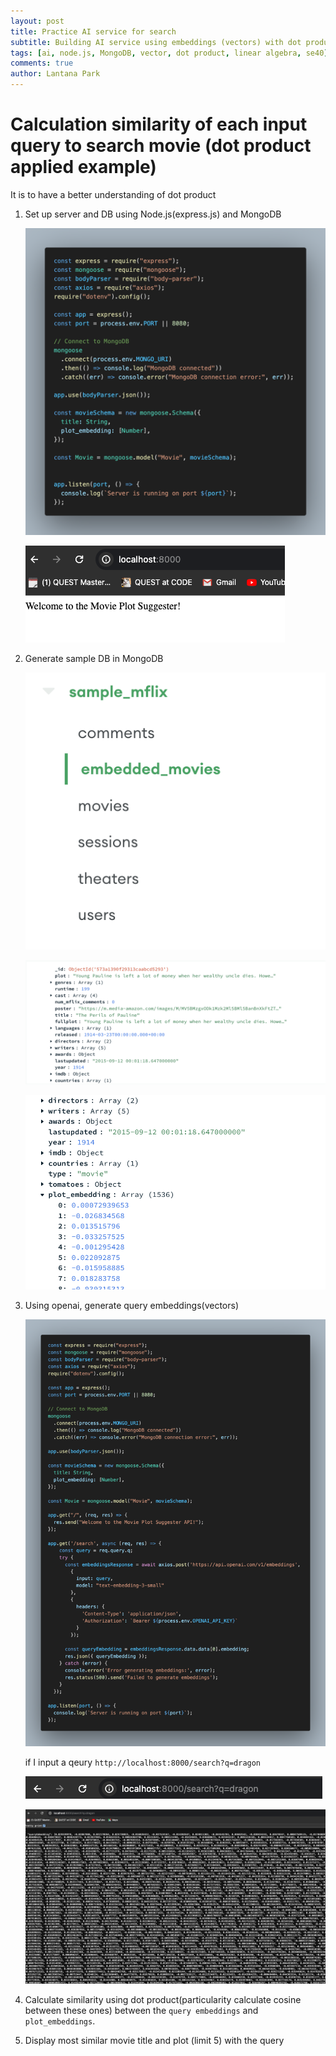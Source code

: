 ```yaml
---
layout: post
title: Practice AI service for search
subtitle: Building AI service using embeddings (vectors) with dot product for comparing similarity
tags: [ai, node.js, MongoDB, vector, dot product, linear algebra, se40]
comments: true
author: Lantana Park
---
```


# Calculation similarity of each input query to search movie (dot product applied example)

It is to have a better understanding of dot product

1. Set up server and DB using Node.js(express.js) and MongoDB

   ![server](../assets/img/aiSearch/server.png)

   ![server2](../assets/img/aiSearch/Screenshot%202024-04-26%20at%2021.30.06.png)

2. Generate sample DB in MongoDB

   ![mongoDB1](../assets/img/aiSearch/Screenshot%202024-04-26%20at%2017.17.17.png)

   ![mongoDB2](../assets/img/aiSearch/Screenshot%202024-04-26%20at%2017.17.32.png)

   ![mongoDB3](../assets/img/aiSearch/Screenshot%202024-04-26%20at%2017.17.42.png)

3. Using openai, generate query embeddings(vectors)

   ![qeuryEmbedding](../assets/img/aiSearch/queryEmbedding.png)

   if I input a qeury `http://localhost:8000/search?q=dragon`

   ![resultedEmbedding1](../assets/img/aiSearch/Screenshot%202024-04-26%20at%2020.18.26.png)

   ![resultedEmbedding2](../assets/img/aiSearch/Screenshot%202024-04-26%20at%2020.18.35.png)

4. Calculate similarity using dot product(particularity calculate cosine between these ones) between the `query embeddings` and `plot_embeddings`.

5. Display most similar movie title and plot (limit 5) with the query
